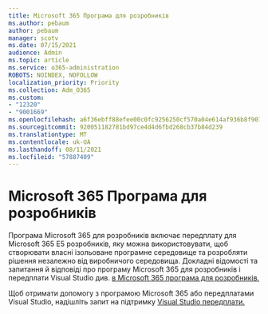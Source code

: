 ```yaml
---
title: Microsoft 365 Програма для розробників
ms.author: pebaum
author: pebaum
manager: scotv
ms.date: 07/15/2021
audience: Admin
ms.topic: article
ms.service: o365-administration
ROBOTS: NOINDEX, NOFOLLOW
localization_priority: Priority
ms.collection: Adm_O365
ms.custom:
- "12320"
- "9001669"
ms.openlocfilehash: a6f36ebff88efee00c0fc9256250cf570a04e614af936b8f907d564e0e82398f
ms.sourcegitcommit: 920051182781bd97ce4d4d6fbd268cb37b84d239
ms.translationtype: MT
ms.contentlocale: uk-UA
ms.lasthandoff: 08/11/2021
ms.locfileid: "57887409"
---
```

# <a name="microsoft-365-developer-program"></a>Microsoft 365 Програма для розробників

Програма Microsoft 365 для розробників включає передплату для Microsoft 365 E5 розробників, яку можна використовувати, щоб створювати власні ізольоване програмне середовище та розробляти рішення незалежно від виробничого середовища. Докладні відомості та запитання й відповіді про програму Microsoft 365 для розробників і передплати Visual Studio див. [в Microsoft 365 програма для розробників.](https://docs.microsoft.com/office/developer-program/microsoft-365-developer-program)

Щоб отримати допомогу з програмою Microsoft 365 або передплатами Visual Studio, надішліть запит на підтримку [Visual Studio передплати.](https://visualstudio.microsoft.com/subscriptions/support/)